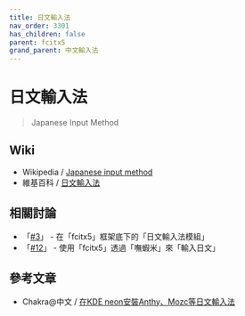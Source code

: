 ```yaml
---
title: 日文輸入法
nav_order: 3301
has_children: false
parent: fcitx5
grand_parent: 中文輸入法
---
```



# 日文輸入法

> Japanese Input Method


## Wiki

* Wikipedia / [Japanese input method](https://en.wikipedia.org/wiki/Japanese_input_method)
* 維基百科 / [日文輸入法](https://zh.wikipedia.org/zh-tw/%E6%97%A5%E6%96%87%E8%BC%B8%E5%85%A5%E6%B3%95)


## 相關討論

* 「[#3](https://www.ubuntu-tw.org/modules/newbb/viewtopic.php?post_id=364564#forumpost364564)」 - 在「fcitx5」框架底下的「日文輸入法模組」
* 「[#12](https://www.ubuntu-tw.org/modules/newbb/viewtopic.php?post_id=364600#forumpost364600)」 - 使用「fcitx5」透過「嘸蝦米」來「輸入日文」


## 參考文章

* Chakra@中文 / [在KDE neon安裝Anthy、Mozc等日文輸入法](https://chakra-zh.blogspot.com/2012/04/chakra-linux-mozc.html)

